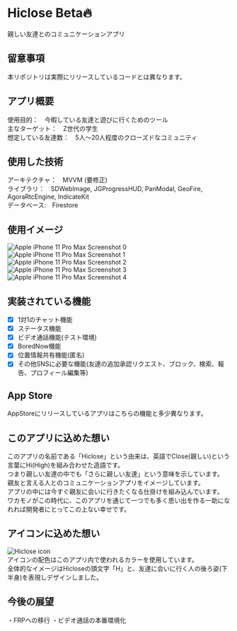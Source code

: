# Hiclose Beta🔥
親しい友達とのコミュニケーションアプリ

## 留意事項
本リポジトリは実際にリリースしているコードとは異なります。

## アプリ概要
使用目的：　今暇している友達と遊びに行くためのツール  
主なターゲット：　Z世代の学生  
想定している友達数：　5人〜20人程度のクローズドなコミュニティ  

## 使用した技術
アーキテクチャ：　MVVM  (要修正)  
ライブラリ：　SDWebImage, JGProgressHUD, PanModal, GeoFire, AgoraRtcEngine, IndicateKit  
データベース:　Firestore

## 使用イメージ
![Apple iPhone 11 Pro Max Screenshot 0](https://user-images.githubusercontent.com/55890106/132991281-b884f3c7-f633-4f47-8a66-290583c9a76a.png)
![Apple iPhone 11 Pro Max Screenshot 1](https://user-images.githubusercontent.com/55890106/132991468-97deedca-0a79-4120-af22-3665e8c0dcea.png)
![Apple iPhone 11 Pro Max Screenshot 2](https://user-images.githubusercontent.com/55890106/132991471-4b55542d-c6f4-409b-a629-0477fb6c1b70.png)
![Apple iPhone 11 Pro Max Screenshot 3](https://user-images.githubusercontent.com/55890106/132991475-7204ac8e-ab28-48ad-89f4-9072c84d18fb.png)
![Apple iPhone 11 Pro Max Screenshot 4](https://user-images.githubusercontent.com/55890106/132991476-302770e1-2d9c-4a92-a2a7-ec2ec55c1c11.png)



## 実装されている機能
- [x] 1対1のチャット機能
- [x] ステータス機能
- [x] ビデオ通話機能(テスト環境)
- [x] BoredNow機能
- [x] 位置情報共有機能(匿名)
- [x] その他SNSに必要な機能(友達の追加承認リクエスト、ブロック、検索、報告、プロフィール編集等)

## App Store
AppStoreにリリースしているアプリはこちらの機能と多少異なります。

## このアプリに込めた想い
このアプリの名前である「Hiclose」という由来は、英語でClose(親しい)という言葉にHi(High)を組み合わせた造語です。  
つまり親しい友達の中でも「さらに親しい友達」という意味を示しています。  
親友と言える人とのコミュニケーションアプリをイメージしています。  
アプリの中には今すぐ親友に会いに行きたくなる仕掛けを組み込んでいます。  
ワカモノがこの時代に、このアプリを通じて一つでも多く思い出を作る一助になれれば開発者にとってこの上ない幸せです。  

## アイコンに込めた想い
![Hiclose icon](https://user-images.githubusercontent.com/55890106/132989880-d9762f23-c074-40e5-bfce-8890ed89f8ae.png)  
アイコンの配色はこのアプリ内で使われるカラーを使用しています。  
全体的なイメージはHicloseの頭文字「H」と、友達に会いに行く人の後ろ姿(下半身)を表現しデザインしました。


## 今後の展望
・FRPへの移行
・ビデオ通話の本番環境化

